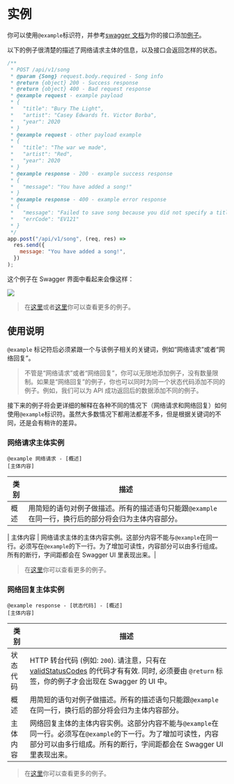 # 实例

你可以使用`@example`标识符，并参考[swagger 文档](https://github.com/BRIKEV/express-jsdoc-swagger)为你的接口添加[例子](https://swagger.io/docs/specification/adding-examples/)。

以下的例子很清楚的描述了网络请求主体的信息，以及接口会返回怎样的状态。

```javascript
/**
 * POST /api/v1/song
 * @param {Song} request.body.required - Song info
 * @return {object} 200 - Success response
 * @return {object} 400 - Bad request response
 * @example request - example payload
 * {
 *   "title": "Bury The Light",
 *   "artist": "Casey Edwards ft. Victor Borba",
 *   "year": 2020
 * }
 * @example request - other payload example
 * {
 *   "title": "The war we made",
 *   "artist": "Red",
 *   "year": 2020
 * }
 * @example response - 200 - example success response
 * {
 *   "message": "You have added a song!"
 * }
 * @example response - 400 - example error response
 * {
 *   "message": "Failed to save song because you did not specify a title",
 *   "errCode": "EV121"
 * }
 */
app.post("/api/v1/song", (req, res) =>
  res.send({
    message: "You have added a song!",
  })
);
```

这个例子在 Swagger 界面中看起来会像这样：

<img src="./assets/examples.png"/>

> 在[这里](https://github.com/BRIKEV/express-jsdoc-swagger/blob/master/examples/requestBody/withExamples.js)或者[这里](https://github.com/BRIKEV/express-jsdoc-swagger/blob/master/examples/responses/withExamples.js)你可以查看更多的例子。

## 使用说明

`@example` 标记符后必须紧跟一个与该例子相关的关键词，例如“网络请求”或者“网络回复”。

> 不管是“网络请求”或者“网络回复”，你可以无限地添加例子，没有数量限制。如果是“网络回复”的例子，你也可以同时为同一个状态代码添加不同的例子。例如，我们可以为 API 成功返回后的数据添加不同的例子。

接下来的例子将会更详细的解释在各种不同的情况下（网络请求和网络回复）如何使用`@example`标识符。虽然大多数情况下都用法都差不多，但是根据关键词的不同，还是会有稍许的差异。

### 网络请求主体实例

```
@example 网络请求 - [概述]
[主体内容]
```

| 类别 | 描述 |
| --- | --- |                                                                     
| 概述 | 用简短的语句对例子做描述。所有的描述语句只能跟`@example`在同一行，换行后的部分将会归为主体内容部分。 |

| 主体内容 | 网络请求主体的主体内容实例。这部分内容不能与`@example`在同一行。必须写在`@example`的下一行。为了增加可读性，内容部分可以由多行组成。所有的断行，字间距都会在 Swagger UI 里表现出来。|

> 在[这里](https://github.com/BRIKEV/express-jsdoc-swagger/blob/master/examples/requestBody/withExamples.js)你可以查看更多的例子。

### 网络回复主体实例

```
@example response - [状态代码] - [概述]
[主体内容]
```

| 类别 | 描述 |
| --- | --- |
| 状态代码 | HTTP 转台代码 (例如: `200`). 请注意，只有在 [validStatusCodes](https://github.com/BRIKEV/express-jsdoc-swagger/blob/master/transforms/paths/validStatusCodes.js) 的代码才有有效. 同时, 必须要由 `@return` 标签，你的例子才会出现在 Swagger 的 UI 中。|
| 概述 | 用简短的语句对例子做描述。所有的描述语句只能跟`@example`在同一行，换行后的部分将会归为主体内容部分。 |
| 主体内容 | 网络回复主体的主体内容实例。这部分内容不能与`@example`在同一行。必须写在`@example`的下一行。为了增加可读性，内容部分可以由多行组成。所有的断行，字间距都会在 Swagger UI 里表现出来。 |

> 在[这里](https://github.com/BRIKEV/express-jsdoc-swagger/blob/master/examples/responses/withExamples.js)你可以查看更多的例子。
